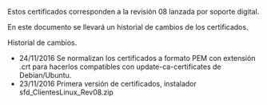 Estos certificados corresponden a la revisión 08 lanzada por soporte digital.

En este documento se llevará un historial de cambios de los certificados.

Historial de cambios.

- 24/11/2016  Se normalizan los certificados a formato PEM con extensión .crt para hacerlos compatibles con update-ca-certificates de Debian/Ubuntu.
- 23/11/2016  Primera versión de certificados, instalador sfd_ClientesLinux_Rev08.zip
